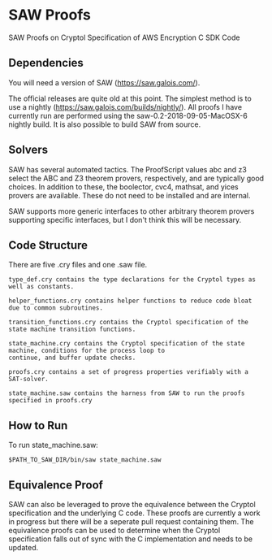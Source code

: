 # SAW Proofs

SAW Proofs on Cryptol Specification of AWS Encryption C SDK Code

## Dependencies 

You will need a version of SAW (https://saw.galois.com/). 

The official releases are quite old at this point. 
The simplest method is to use a nightly (https://saw.galois.com/builds/nightly/). All proofs I have currently run are 
performed using the saw-0.2-2018-09-05-MacOSX-6 nightly build. 
It is also possible to build SAW from source. 

## Solvers

SAW has several automated tactics. The ProofScript values abc and z3 select the ABC and Z3 theorem provers,
respectively, and are typically good choices. In addition to these, the boolector, cvc4, mathsat, and yices provers 
are available. These do not need to be installed and are internal. 

SAW supports more generic interfaces to other arbitrary theorem provers supporting specific interfaces, but I don't 
think this will be necessary. 

## Code Structure 

There are five .cry files and one .saw file. 

    type_def.cry contains the type declarations for the Cryptol types as well as constants. 

    helper_functions.cry contains helper functions to reduce code bloat due to common subroutines. 

    transition_functions.cry contains the Cryptol specification of the state machine transition functions. 

    state_machine.cry contains the Cryptol specification of the state machine, conditions for the process loop to 
    continue, and buffer update checks. 

    proofs.cry contains a set of progress properties verifiably with a SAT-solver. 

    state_machine.saw contains the harness from SAW to run the proofs specified in proofs.cry 

## How to Run 

To run state_machine.saw: 
    
    $PATH_TO_SAW_DIR/bin/saw state_machine.saw

## Equivalence Proof 

SAW can also be leveraged to prove the equivalence between the Cryptol specification and the underlying C code. These 
proofs are currently a work in progress but there will be a seperate pull request containing them. The equivalence
proofs can be used to determine when the Cryptol specification falls out of sync with the C implementation and needs 
to be updated. 





